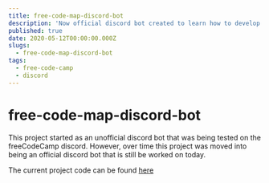 ```yaml
---
title: free-code-map-discord-bot
description: 'Now official discord bot created to learn how to develop and maintain a discord bot'
published: true
date: 2020-05-12T00:00:00.000Z
slugs:
  - free-code-map-discord-bot
tags: 
  - free-code-camp
  - discord
---
```


# free-code-map-discord-bot

This project started as an unofficial discord bot that was being tested on the freeCodeCamp discord. However, over time this project was moved into being an official discord bot that is still be worked on today.

The current project code can be found [here](https://github.com/freeCodeCamp/discord-bot)

